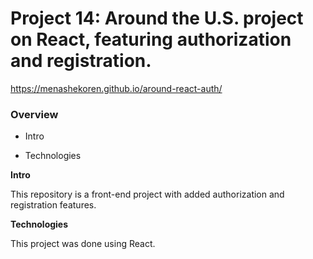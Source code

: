 # Project 14: Around the U.S. project on React, featuring authorization and registration.

https://menashekoren.github.io/around-react-auth/

### Overview

- Intro

- Technologies

**Intro**

This repository is a front-end project with added authorization and registration features.

**Technologies**

This project was done using React.
